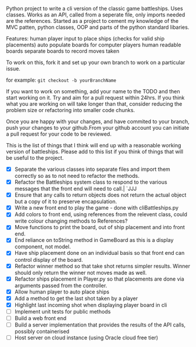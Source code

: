 Python project to write a cli version of the classic game battleships. Uses classes. Works as an API, called from a seperate file, only imports needed are the references. Started as a project to cement my knowledge of the MVC patten, python classes, OOP and parts of the python standard libaries.

Features:
  human player input to place ships (checks for valid ship placements)
  auto populate boards for computer players
  human readable boards
  separate boards to record moves taken

To work on this, fork it and set up your own branch to work on a particular issue. 

for example:
`git checkout -b yourBranchName`

If you want to work on something, add your name to the TODO and then start working on it. Try and aim for a pull request within 24hrs. If you think what you are working on will take longer than that, consider reducing the problem size or refactoring into smaller code chunks.

Once you are happy with your changes, and have commited to your branch, push your changes to your github.From your github account you can initiate a pull request for your code to be reviewed.

This is the list of things that I think will end up with a reasonable working version of battleships. Please add to this list if you think of things that will be useful to the project.

- [x] Separate the various classes into separate files and import them correctly so as to not need to refactor the methods.
- [x] Refactor the Battleships system class to respond to the various messages that the front end will need to call.| `JJJ
- [x] Ensure that any calls to return objects does not return the actual object but a copy of it to preserve encapsulation.
- [x] Write a new front end to play the game - done with cliBattleships.py
- [x] Add colors to front end, using references from the relevent class, could write colour changing methods to References?
- [x] Move functions to print the board, out of ship placement and into front end.
- [x] End reliance on toString method in GameBoard as this is a display component, not model.
- [x] Have ship placement done on an individual basis so that front end can control display of the board.
- [x] Refactor winner method so that take shot returns simpler results. Winner should only return the winner not moves made as well.
- [x] Refactor ships placement in Player.py so that placements are done via arguments passed from the controller.
- [x] Allow human player to auto place ships
- [x] Add a method to get the last shot taken by a player
- [x] Highlight last incoming shot when displaying player board in cli
- [ ] Implement unit tests for public methods
- [ ] Build a web front end
- [ ] Build a server implementation that provides the results of the API calls, possibly containerised
- [ ] Host server on cloud instance (using Oracle cloud free tier)
